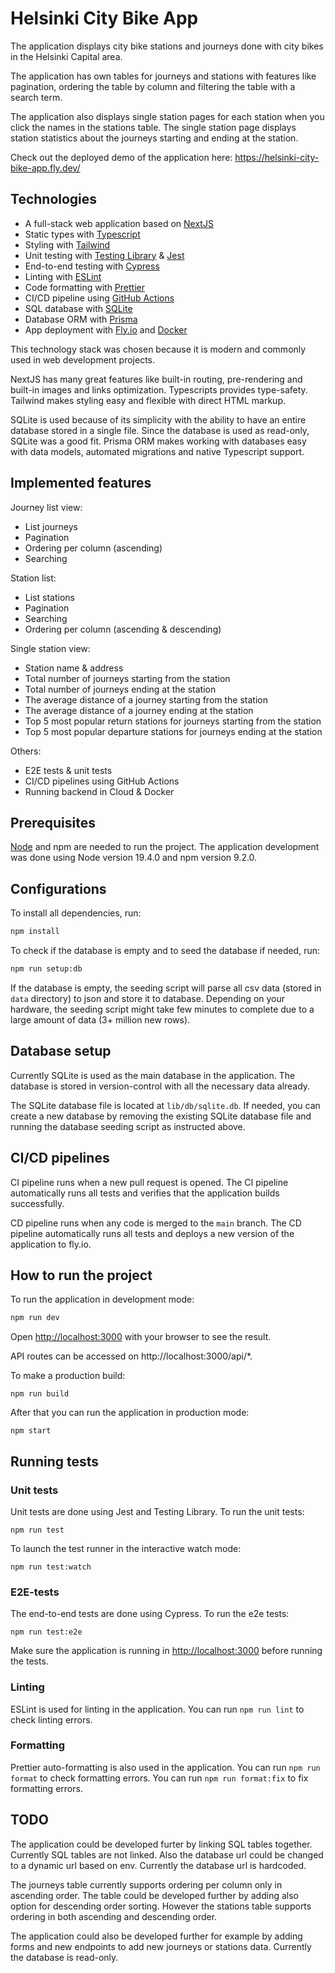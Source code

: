 # Helsinki City Bike App

The application displays city bike stations and journeys done with city bikes in the Helsinki Capital area.

The application has own tables for journeys and stations with features like pagination, ordering the table by column and filtering the table with a search term.

The application also displays single station pages for each station when you click the names in the stations table. The single station page displays station statistics about the journeys starting and ending at the station.

Check out the deployed demo of the application here: https://helsinki-city-bike-app.fly.dev/

## Technologies

- A full-stack web application based on [NextJS](https://nextjs.org/)
- Static types with [Typescript](https://www.typescriptlang.org/)
- Styling with [Tailwind](https://tailwindcss.com/)
- Unit testing with [Testing Library](https://testing-library.com/) & [Jest](https://jestjs.io/)
- End-to-end testing with [Cypress](https://www.cypress.io/)
- Linting with [ESLint](https://eslint.org/)
- Code formatting with [Prettier](https://prettier.io/)
- CI/CD pipeline using [GitHub Actions](https://github.com/features/actions)
- SQL database with [SQLite](https://sqlite.org/index.html)
- Database ORM with [Prisma](https://www.prisma.io/)
- App deployment with [Fly.io](https://fly.io/) and [Docker](https://www.docker.com/)

This technology stack was chosen because it is modern and commonly used in web development projects.

NextJS has many great features like built-in routing, pre-rendering and built-in images and links optimization. Typescripts provides type-safety. Tailwind makes styling easy and flexible with direct HTML markup.

SQLite is used because of its simplicity with the ability to have an entire database stored in a single file. Since the database is used as read-only, SQLite was a good fit. Prisma ORM makes working with databases easy with data models, automated migrations and native Typescript support.

## Implemented features

Journey list view:

- List journeys
- Pagination
- Ordering per column (ascending)
- Searching

Station list:

- List stations
- Pagination
- Searching
- Ordering per column (ascending & descending)

Single station view:

- Station name & address
- Total number of journeys starting from the station
- Total number of journeys ending at the station
- The average distance of a journey starting from the station
- The average distance of a journey ending at the station
- Top 5 most popular return stations for journeys starting from the station
- Top 5 most popular departure stations for journeys ending at the station

Others:

- E2E tests & unit tests
- CI/CD pipelines using GitHub Actions
- Running backend in Cloud & Docker

## Prerequisites

[Node](https://nodejs.org/en/) and npm are needed to run the project. The application development was done using Node version 19.4.0 and npm version 9.2.0.

## Configurations

To install all dependencies, run:

```bash
npm install
```

To check if the database is empty and to seed the database if needed, run:

```bash
npm run setup:db
```

If the database is empty, the seeding script will parse all csv data (stored in `data` directory) to json and store it to database. Depending on your hardware, the seeding script might take few minutes to complete due to a large amount of data (3+ million new rows).

## Database setup

Currently SQLite is used as the main database in the application. The database is stored in version-control with all the necessary data already.

The SQLite database file is located at `lib/db/sqlite.db`. If needed, you can create a new database by removing the existing SQLite database file and running the database seeding script as instructed above.

## CI/CD pipelines

CI pipeline runs when a new pull request is opened. The CI pipeline automatically runs all tests and verifies that the application builds successfully.

CD pipeline runs when any code is merged to the `main` branch. The CD pipeline automatically runs all tests and deploys a new version of the application to fly.io.

## How to run the project

To run the application in development mode:

```bash
npm run dev
```

Open [http://localhost:3000](http://localhost:3000) with your browser to see the result.

API routes can be accessed on http://localhost:3000/api/\*.

To make a production build:

```
npm run build
```

After that you can run the application in production mode:

```
npm start
```

## Running tests

### Unit tests

Unit tests are done using Jest and Testing Library. To run the unit tests:

```
npm run test
```

To launch the test runner in the interactive watch mode:

```
npm run test:watch
```

### E2E-tests

The end-to-end tests are done using Cypress. To run the e2e tests:

```
npm run test:e2e
```

Make sure the application is running in [http://localhost:3000](http://localhost:3000) before running the tests.

### Linting

ESLint is used for linting in the application. You can run `npm run lint` to check linting errors.

### Formatting

Prettier auto-formatting is also used in the application. You can run `npm run format` to check formatting errors. You can run `npm run format:fix` to fix formatting errors.

## TODO

The application could be developed furter by linking SQL tables together. Currently SQL tables are not linked. Also the database url could be changed to a dynamic url based on env. Currently the database url is hardcoded.

The journeys table currently supports ordering per column only in ascending order. The table could be developed further by adding also option for descending order sorting. However the stations table supports ordering in both ascending and descending order.

The application could also be developed further for example by adding forms and new endpoints to add new journeys or stations data. Currently the database is read-only.
